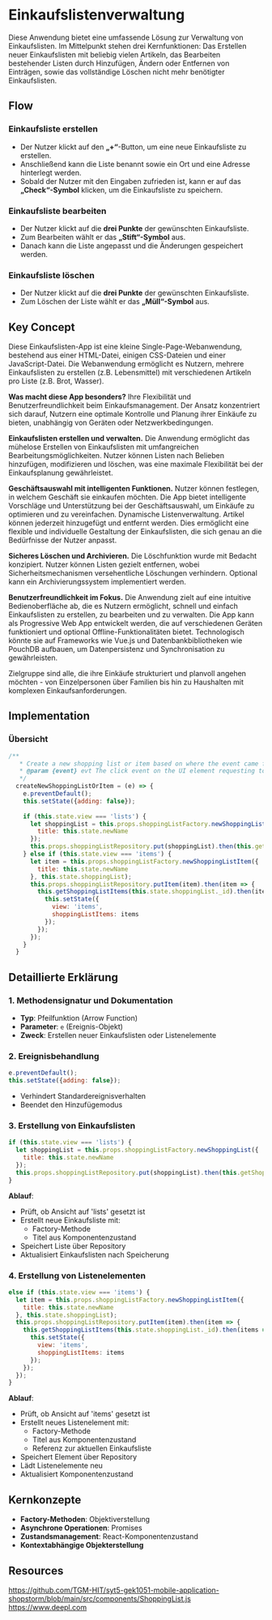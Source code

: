 # Einkaufslistenverwaltung
Diese Anwendung bietet eine umfassende Lösung zur Verwaltung von Einkaufslisten. Im Mittelpunkt stehen drei Kernfunktionen: Das Erstellen neuer Einkaufslisten mit beliebig vielen Artikeln, das Bearbeiten bestehender Listen durch Hinzufügen, Ändern oder Entfernen von Einträgen, sowie das vollständige Löschen nicht mehr benötigter Einkaufslisten.

## Flow

### **Einkaufsliste erstellen**  
- Der Nutzer klickt auf den **„+“**-Button, um eine neue Einkaufsliste zu erstellen.  
- Anschließend kann die Liste benannt sowie ein Ort und eine Adresse hinterlegt werden.  
- Sobald der Nutzer mit den Eingaben zufrieden ist, kann er auf das **„Check“-Symbol** klicken, um die Einkaufsliste zu speichern.  

### **Einkaufsliste bearbeiten**  
- Der Nutzer klickt auf die **drei Punkte** der gewünschten Einkaufsliste.  
- Zum Bearbeiten wählt er das **„Stift“-Symbol** aus.  
- Danach kann die Liste angepasst und die Änderungen gespeichert werden.  

### **Einkaufsliste löschen**  
- Der Nutzer klickt auf die **drei Punkte** der gewünschten Einkaufsliste.  
- Zum Löschen der Liste wählt er das **„Müll“-Symbol** aus.  

## Key Concept
Diese Einkaufslisten-App ist eine kleine Single-Page-Webanwendung, bestehend aus einer HTML-Datei, einigen CSS-Dateien und einer JavaScript-Datei. Die Webanwendung ermöglicht es Nutzern, mehrere Einkaufslisten zu erstellen (z.B. Lebensmittel) mit verschiedenen Artikeln pro Liste (z.B. Brot, Wasser).

**Was macht diese App besonders?** Ihre Flexibilität und Benutzerfreundlichkeit beim Einkaufsmanagement. Der Ansatz konzentriert sich darauf, Nutzern eine optimale Kontrolle und Planung ihrer Einkäufe zu bieten, unabhängig von Geräten oder Netzwerkbedingungen.

**Einkaufslisten erstellen und verwalten.** Die Anwendung ermöglicht das mühelose Erstellen von Einkaufslisten mit umfangreichen Bearbeitungsmöglichkeiten. Nutzer können Listen nach Belieben hinzufügen, modifizieren und löschen, was eine maximale Flexibilität bei der Einkaufsplanung gewährleistet.

**Geschäftsauswahl mit intelligenten Funktionen.** Nutzer können festlegen, in welchem Geschäft sie einkaufen möchten. Die App bietet intelligente Vorschläge und Unterstützung bei der Geschäftsauswahl, um Einkäufe zu optimieren und zu vereinfachen.
Dynamische Listenverwaltung. Artikel können jederzeit hinzugefügt und entfernt werden. Dies ermöglicht eine flexible und individuelle Gestaltung der Einkaufslisten, die sich genau an die Bedürfnisse der Nutzer anpasst.

**Sicheres Löschen und Archivieren.** Die Löschfunktion wurde mit Bedacht konzipiert. Nutzer können Listen gezielt entfernen, wobei Sicherheitsmechanismen versehentliche Löschungen verhindern. Optional kann ein Archivierungssystem implementiert werden.

**Benutzerfreundlichkeit im Fokus.** Die Anwendung zielt auf eine intuitive Bedienoberfläche ab, die es Nutzern ermöglicht, schnell und einfach Einkaufslisten zu erstellen, zu bearbeiten und zu verwalten.
Die App kann als Progressive Web App entwickelt werden, die auf verschiedenen Geräten funktioniert und optional Offline-Funktionalitäten bietet. Technologisch könnte sie auf Frameworks wie Vue.js und Datenbankbibliotheken wie PouchDB aufbauen, um Datenpersistenz und Synchronisation zu gewährleisten.

Zielgruppe sind alle, die ihre Einkäufe strukturiert und planvoll angehen möchten - von Einzelpersonen über Familien bis hin zu Haushalten mit komplexen Einkaufsanforderungen.

## Implementation
### Übersicht


```javascript
/**
   * Create a new shopping list or item based on where the event came from
   * @param {event} evt The click event on the UI element requesting to the action. Get the name from state and decide whether to add a list or an item based on the `state.view`
   */
  createNewShoppingListOrItem = (e) => {
    e.preventDefault();
    this.setState({adding: false});
   
    if (this.state.view === 'lists') {
      let shoppingList = this.props.shoppingListFactory.newShoppingList({
        title: this.state.newName
      });
      this.props.shoppingListRepository.put(shoppingList).then(this.getShoppingLists);
    } else if (this.state.view === 'items') {
      let item = this.props.shoppingListFactory.newShoppingListItem({
        title: this.state.newName
      }, this.state.shoppingList);
      this.props.shoppingListRepository.putItem(item).then(item => {
        this.getShoppingListItems(this.state.shoppingList._id).then(items => {
          this.setState({
            view: 'items',
            shoppingListItems: items
          });
        });
      });
    }
  }
```

## Detaillierte Erklärung

### 1. Methodensignatur und Dokumentation

- **Typ**: Pfeilfunktion (Arrow Function)
- **Parameter**: `e` (Ereignis-Objekt)
- **Zweck**: Erstellen neuer Einkaufslisten oder Listenelemente

### 2. Ereignisbehandlung

```javascript
e.preventDefault();
this.setState({adding: false});
```

- Verhindert Standardereignisverhalten
- Beendet den Hinzufügemodus

### 3. Erstellung von Einkaufslisten

```javascript
if (this.state.view === 'lists') {
  let shoppingList = this.props.shoppingListFactory.newShoppingList({
    title: this.state.newName
  });
  this.props.shoppingListRepository.put(shoppingList).then(this.getShoppingLists);
}
```

**Ablauf**:
- Prüft, ob Ansicht auf 'lists' gesetzt ist
- Erstellt neue Einkaufsliste mit:
  - Factory-Methode
  - Titel aus Komponentenzustand
- Speichert Liste über Repository
- Aktualisiert Einkaufslisten nach Speicherung

### 4. Erstellung von Listenelementen

```javascript
else if (this.state.view === 'items') {
  let item = this.props.shoppingListFactory.newShoppingListItem({
    title: this.state.newName
  }, this.state.shoppingList);
  this.props.shoppingListRepository.putItem(item).then(item => {
    this.getShoppingListItems(this.state.shoppingList._id).then(items => {
      this.setState({
        view: 'items',
        shoppingListItems: items
      });
    });
  });
}
```

**Ablauf**:
- Prüft, ob Ansicht auf 'items' gesetzt ist
- Erstellt neues Listenelement mit:
  - Factory-Methode
  - Titel aus Komponentenzustand
  - Referenz zur aktuellen Einkaufsliste
- Speichert Element über Repository
- Lädt Listenelemente neu
- Aktualisiert Komponentenzustand

## Kernkonzepte

- **Factory-Methoden**: Objektiverstellung
- **Asynchrone Operationen**: Promises
- **Zustandsmanagement**: React-Komponentenzustand
- **Kontextabhängige Objekterstellung**

## Resources
https://github.com/TGM-HIT/syt5-gek1051-mobile-application-shopstorm/blob/main/src/components/ShoppingList.js
https://www.deepl.com
